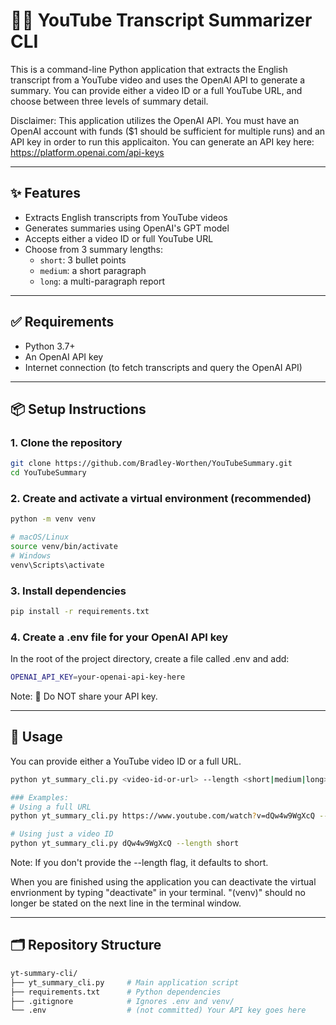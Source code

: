 # 🎥📄 YouTube Transcript Summarizer CLI

This is a command-line Python application that extracts the English transcript from a YouTube video and uses the OpenAI API to generate a summary. 
You can provide either a video ID or a full YouTube URL, and choose between three levels of summary detail.


Disclaimer: This application utilizes the OpenAI API. You must have an OpenAI account with funds ($1 should be sufficient for multiple runs) and an API key in order to run this applicaiton.
You can generate an API key here: https://platform.openai.com/api-keys
               
---

## ✨ Features

- Extracts English transcripts from YouTube videos
- Generates summaries using OpenAI's GPT model
- Accepts either a video ID or full YouTube URL
- Choose from 3 summary lengths:
  - `short`: 3 bullet points
  - `medium`: a short paragraph
  - `long`: a multi-paragraph report

---

## ✅ Requirements

- Python 3.7+
- An OpenAI API key
- Internet connection (to fetch transcripts and query the OpenAI API)

---

## 📦 Setup Instructions

### 1. Clone the repository

```bash
git clone https://github.com/Bradley-Worthen/YouTubeSummary.git
cd YouTubeSummary

```
### 2. Create and activate a virtual environment (recommended)
```bash
python -m venv venv

# macOS/Linux
source venv/bin/activate
# Windows
venv\Scripts\activate
```
### 3. Install dependencies
```bash
pip install -r requirements.txt
```
### 4. Create a .env file for your OpenAI API key

In the root of the project directory, create a file called .env and add:
```bash
OPENAI_API_KEY=your-openai-api-key-here
```
Note:
🔐 Do NOT share your API key.

---

## 🚀 Usage
You can provide either a YouTube video ID or a full URL.
```bash
python yt_summary_cli.py <video-id-or-url> --length <short|medium|long>

### Examples:
# Using a full URL
python yt_summary_cli.py https://www.youtube.com/watch?v=dQw4w9WgXcQ --length medium

# Using just a video ID
python yt_summary_cli.py dQw4w9WgXcQ --length short
```
Note:
If you don't provide the --length flag, it defaults to short.

When you are finished using the application you can deactivate the virtual envrionment by typing "deactivate" in your terminal. 
"(venv)" should no longer be stated on the next line in the terminal window. 

---
## 🗂 Repository Structure
```bash
yt-summary-cli/
├── yt_summary_cli.py     # Main application script
├── requirements.txt      # Python dependencies
├── .gitignore            # Ignores .env and venv/
└── .env                  # (not committed) Your API key goes here
```

